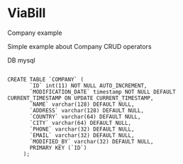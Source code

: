 # ViaBill
Company example


Simple example about Company CRUD operators

DB mysql

```

CREATE TABLE `COMPANY` (
       `ID` int(11) NOT NULL AUTO_INCREMENT,
       `MODIFICATION_DATE` timestamp NOT NULL DEFAULT CURRENT_TIMESTAMP ON UPDATE CURRENT_TIMESTAMP,
       `NAME` varchar(128) DEFAULT NULL,
       `ADDRESS` varchar(128) DEFAULT NULL,
       `COUNTRY` varchar(64) DEFAULT NULL,
       `CITY` varchar(64) DEFAULT NULL,
       `PHONE` varchar(32) DEFAULT NULL,
       `EMAIL` varchar(32) DEFAULT NULL,
       `MODIFIED_BY` varchar(32) DEFAULT NULL,
       PRIMARY KEY (`ID`)
     );

```
